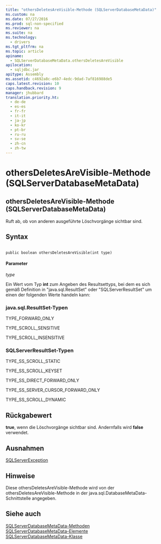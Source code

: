 ```yaml
---
title: "othersDeletesAreVisible-Methode (SQLServerDatabaseMetaData)"
ms.custom: na
ms.date: 07/27/2016
ms.prod: sql-non-specified
ms.reviewer: na
ms.suite: na
ms.technology: 
  - drivers
ms.tgt_pltfrm: na
ms.topic: article
apiname: 
  - SQLServerDatabaseMetaData.othersDeletesAreVisible
apilocation: 
  - sqljdbc.jar
apitype: Assembly
ms.assetid: c4692a8c-e6b7-4edc-9dad-7af816988de5
caps.latest.revision: 10
caps.handback.revision: 9
manager: jhubbard
translation.priority.ht: 
  - de-de
  - es-es
  - fr-fr
  - it-it
  - ja-jp
  - ko-kr
  - pt-br
  - ru-ru
  - sv-se
  - zh-cn
  - zh-tw
---
```

# othersDeletesAreVisible-Methode (SQLServerDatabaseMetaData)
    
## othersDeletesAreVisible\-Methode \(SQLServerDatabaseMetaData\)  
 Ruft ab, ob von anderen ausgeführte Löschvorgänge sichtbar sind.  
  
## Syntax  
  
```  
  
public boolean othersDeletesAreVisible(int type)  
```  
  
#### Parameter  
 *type*  
  
 Ein Wert vom Typ **int** zum Angeben des Resultsettyps, bei dem es sich gemäß Definition in "java.sql.ResultSet" oder "SQLServerResultSet" um einen der folgenden Werte handeln kann:  
  
### java.sql.ResultSet\-Typen  
 TYPE\_FORWARD\_ONLY  
  
 TYPE\_SCROLL\_SENSITIVE  
  
 TYPE\_SCROLL\_INSENSITIVE  
  
### SQLServerResultSet\-Typen  
 TYPE\_SS\_SCROLL\_STATIC  
  
 TYPE\_SS\_SCROLL\_KEYSET  
  
 TYPE\_SS\_DIRECT\_FORWARD\_ONLY  
  
 TYPE\_SS\_SERVER\_CURSOR\_FORWARD\_ONLY  
  
 TYPE\_SS\_SCROLL\_DYNAMIC  
  
## Rückgabewert  
 **true**, wenn die Löschvorgänge sichtbar sind. Andernfalls wird **false** verwendet.  
  
## Ausnahmen  
 [SQLServerException](../content/SQLServerException-Class.md)  
  
## Hinweise  
 Diese othersDeletesAreVisible\-Methode wird von der othersDeletesAreVisible\-Methode in der java.sql.DatabaseMetaData\-Schnittstelle angegeben.  
  
## Siehe auch  
 [SQLServerDatabaseMetaData-Methoden](../content/SQLServerDatabaseMetaData-Methods.md)   
 [SQLServerDatabaseMetaData-Elemente](../content/SQLServerDatabaseMetaData-Members.md)   
 [SQLServerDatabaseMetaData-Klasse](../content/SQLServerDatabaseMetaData-Class.md)  
  
  